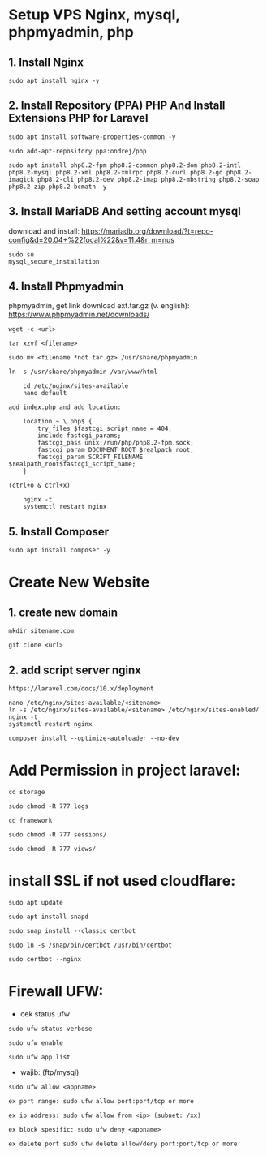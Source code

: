 # Setup VPS Nginx, mysql, phpmyadmin, php
## 1. Install Nginx
```
sudo apt install nginx -y
```

## 2. Install Repository (PPA) PHP And Install Extensions PHP for Laravel
```
sudo apt install software-properties-common -y
```


```
sudo add-apt-repository ppa:ondrej/php
```

```
sudo apt install php8.2-fpm php8.2-common php8.2-dom php8.2-intl php8.2-mysql php8.2-xml php8.2-xmlrpc php8.2-curl php8.2-gd php8.2-imagick php8.2-cli php8.2-dev php8.2-imap php8.2-mbstring php8.2-soap php8.2-zip php8.2-bcmath -y
```

## 3. Install MariaDB And setting account mysql
download and install: https://mariadb.org/download/?t=repo-config&d=20.04+%22focal%22&v=11.4&r_m=nus

```
sudo su
mysql_secure_installation
```

## 4. Install Phpmyadmin
phpmyadmin, get link download ext.tar.gz (v. english): https://www.phpmyadmin.net/downloads/ 

```
wget -c <url>
```


```
tar xzvf <filename>
```


```
sudo mv <filename *not tar.gz> /usr/share/phpmyadmin
```

```
ln -s /usr/share/phpmyadmin /var/www/html
```


```
	cd /etc/nginx/sites-available
	nano default
```

	add index.php and add location: 

```
	location ~ \.php$ {
		try_files $fastcgi_script_name = 404;
		include fastcgi_params;
		fastcgi_pass unix:/run/php/php8.2-fpm.sock;
		fastcgi_param DOCUMENT_ROOT $realpath_root;
		fastcgi_param SCRIPT_FILENAME $realpath_root$fastcgi_script_name;
	} 
```
	(ctrl+o & ctrl+x) 
```
	nginx -t
	systemctl restart nginx
```

## 5. Install Composer
```
sudo apt install composer -y
```

# Create New Website
## 1. create new domain
```/var/www
mkdir sitename.com
```

```
git clone <url>
```

## 2. add script server nginx
```
https://laravel.com/docs/10.x/deployment
```
```
nano /etc/nginx/sites-available/<sitename>
ln -s /etc/nginx/sites-available/<sitename> /etc/nginx/sites-enabled/
nginx -t
systemctl restart nginx
```
```
composer install --optimize-autoloader --no-dev
```

# Add Permission in project laravel:
```
cd storage
```
```
sudo chmod -R 777 logs
```
```
cd framework
```
```
sudo chmod -R 777 sessions/
```
```
sudo chmod -R 777 views/
```

# install SSL if not used cloudflare:
```
sudo apt update
```
```
sudo apt install snapd
```
```
sudo snap install --classic certbot
```
```
sudo ln -s /snap/bin/certbot /usr/bin/certbot
```
```
sudo certbot --nginx
```

# Firewall UFW:
- cek status ufw
```
sudo ufw status verbose
```
```
sudo ufw enable
```
```
sudo ufw app list
```
- wajib: (ftp/mysql)
```
sudo ufw allow <appname>
```
```
ex port range: sudo ufw allow port:port/tcp or more
```
```
ex ip address: sudo ufw allow from <ip> (subnet: /xx)
```
```
ex block spesific: sudo ufw deny <appname>
```
```
ex delete port sudo ufw delete allow/deny port:port/tcp or more
```
